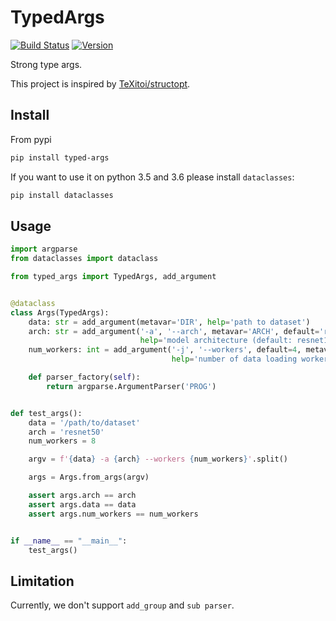 # TypedArgs

[![Build Status](https://travis-ci.org/SunDoge/typed-args.svg?branch=master)](https://travis-ci.org/SunDoge/typed-args)
[![Version](https://img.shields.io/pypi/v/typed-args)](https://pypi.org/project/typed-args/)

Strong type args.

This project is inspired by [TeXitoi/structopt](https://github.com/TeXitoi/structopt).

## Install

From pypi

```bash
pip install typed-args
```

If you want to use it on python 3.5 and 3.6 please install `dataclasses`:

```bash
pip install dataclasses
```

## Usage

```python
import argparse
from dataclasses import dataclass

from typed_args import TypedArgs, add_argument


@dataclass
class Args(TypedArgs):
    data: str = add_argument(metavar='DIR', help='path to dataset')
    arch: str = add_argument('-a', '--arch', metavar='ARCH', default='resnet18',
                             help='model architecture (default: resnet18)')
    num_workers: int = add_argument('-j', '--workers', default=4, metavar='N',
                                    help='number of data loading workers (default: 4)')

    def parser_factory(self):
        return argparse.ArgumentParser('PROG')


def test_args():
    data = '/path/to/dataset'
    arch = 'resnet50'
    num_workers = 8

    argv = f'{data} -a {arch} --workers {num_workers}'.split()

    args = Args.from_args(argv)  

    assert args.arch == arch
    assert args.data == data
    assert args.num_workers == num_workers


if __name__ == "__main__":
    test_args()
```

## Limitation

Currently, we don't support `add_group` and `sub parser`.